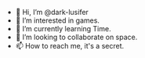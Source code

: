 - 👋 Hi, I’m @dark-lusifer
- 👀 I’m interested in games.
- 🌱 I’m currently learning Time.
- 💞️ I’m looking to collaborate on space.
- 📫 How to reach me, it's a secret.

<!---
dark-lusifer/dark-lusifer is a ✨ special ✨ repository because its `README.md` (this file) appears on your GitHub profile.
You can click the Preview link to take a look at your changes.
--->
